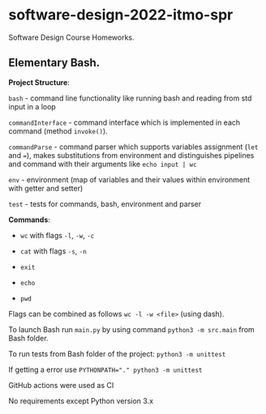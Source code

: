 # software-design-2022-itmo-spr
Software Design Course Homeworks.

## Elementary Bash.
**Project Structure**:

```bash``` - command line functionality like running bash and reading from std input in a loop

```commandInterface``` - command interface which is implemented in each command (method ```invoke()```).

```commandParse``` - command parser which supports variables assignment (```let``` and ```=```), makes substitutions from environment and distinguishes pipelines and command with their arguments like ``` echo input | wc ```

```env``` - environment (map of variables and their values within environment with getter and setter)

```test``` - tests for commands, bash, environment and parser

**Commands**: 

* ```wc``` with flags ```-l```, ```-w```, ```-c```

* ```cat``` with flags ```-s```, ```-n```

*  ```exit```

* ```echo```

* ```pwd```

Flags can be combined as follows ```wc -l -w <file>``` (using dash).

To launch Bash run ```main.py``` by using command ```python3 -m src.main``` from Bash folder.

To run tests from Bash folder of the project: ```python3 -m unittest``` 

If getting a error use ```PYTHONPATH="." python3 -m unittest```

GitHub actions were used as CI

No requirements except Python version 3.x
